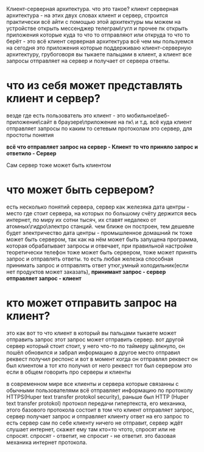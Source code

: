 Клиент-серверная архитектура.
что это такое? 
клиент серверная архитектура - на этих двух словах клиент и сервер, строится практически всё айти с помощью этой архитектуры мы можем на устройстве открыть мессенджер телеграм\гугл и прочее пк открыть 
приложения которые куда то что то отправляют или откруда то что то берёт - это всё клиент серверная архитектура
всё чем мы пользуемся на сегодня это приложения которые поддерживаю клиент-серверную архитектуру, грубоговоря вы тыкаете пальцами в клиент, а клиент все запросы отправляет на сервер и получает от сервера ответы.
# что из себя может представлять клиент и сервер?
везде где есть пользователь это клиент - это мобильное\веб-приложение\сайт в браузере\приложение на пк\ и т.д.
всё куда клиент отправляет запросы по каким то сетевым протоколам это сервер, для простоты понятия

**всё что отправляет запрос на сервер - Клиент**
**то что приняло запрос и ответило - Сервер**

Сам сервер тоже может быть клиентом

# что может быть сервером?
есть несколько понятий сервера, сервер как железяка
дата центры - место где стоит сервера, на которых по большому счёту держится весь интернет, по миру их сотни тысяч, их ставят недалеко от атомных\гидро\электро станций. чем ближе он построен, тем дешевле будет электричество
дата центры - промышленное
домашний пк тоже может быть сервером, так как на нём может быть запущена программа, которая обрабатывает запросы и отвечает, при правильной настройке
теоретически телефон тоже может быть сервером, тоже может принять запрос и отправлять ответы.
то есть любая железка способная принимать запрос и отправлять ответ утюг,умный холодильник(если нет продуктов может заказать),
**принимант запрос - сервер**
**отправляет запрос - клиент**

# кто может отправить запрос на клиент?
это как вот то что клиент в который вы пальцами тыкаете может отправить запрос
этот запрос может отправить сервер. вот другой сервер который стоит стоит, у него что-то по таймеру щёлкнуло, он пошёл обновился и забрал информацию в другое место
отправил реквест получил респонс
и вот в момент когда он отправлял реквест он был клиентом
а тот кто получил от него реквест тот был сервером
это если в общем говорить про серверы и клиенты

в современном мире все клиенты и сервера которые связанны с обычными пользователями всё отправляет информацию по протоколу HTTPS(Huper text transfer protokol security), раньше был HTTP (Huper text transfer protokol) протокол передачи гипертекста, его механика, этого базового протокола состоит в том что клиент отправляет запрос, сервер получает запрос и отправляет клиенту ответ на его запроc то есть сервер сам по себе клиенту ничего не отправит, сервер ждёт слушает интернет, скажет ему там кто=то чтото, спросят или не спросят. спросят - ответит, не спросит - не ответит. это базовая механика интернет протокола.




